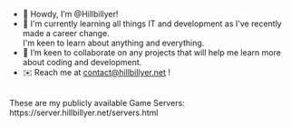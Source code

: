 - 🤠 Howdy, I’m @Hillbillyer!
- 🧠 I'm currently learning all things IT and development as I've recently made a career change. <br>
I'm keen to learn about anything and everything.<br>
- 🤝 I’m keen to collaborate on any projects that will help me learn more about coding and development.
- ✉️ Reach me at contact@hillbillyer.net !
<br>
These are my publicly available Game Servers:

<br>
https://server.hillbillyer.net/servers.html

<!---
Hillbillyer/Hillbillyer is a ✨ special ✨ repository because its `README.md` (this file) appears on your GitHub profile.
You can click the Preview link to take a look at your changes.
--->
